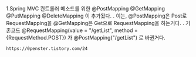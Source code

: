 1.Spring MVC 컨트롤러 메소드를 위한 
    @PostMapping
    @GetMapping
    @PutMapping
    @DeleteMapping
    이 추가됬다.
    .
    이는, @PostMapping은 Post로 RequestMapping을
    @GetMapping은 Get으로 RequestMapping을 하는거다.
    .
    기존코드
    @RequestMapping(value = "/getList", method = {RequestMethod.POST})
    가
    @PostMapping("/getList")
    로 바뀐거다.
    
    https://0penster.tistory.com/24